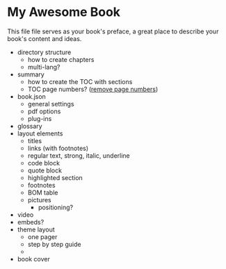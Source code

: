# My Awesome Book

This file file serves as your book's preface, a great place to describe your book's content and ideas.

* directory structure
  * how to create chapters
  * multi-lang?
* summary
  * how to create the TOC with sections
  * TOC page numbers? \([remove page numbers](https://github.com/GitbookIO/gitbook/issues/1223#issuecomment-213457068)\)
* book.json
  * general settings
  * pdf options
  * plug-ins
* glossary
* layout elements
  * titles
  * links \(with footnotes\)
  * regular text, strong, italic, underline
  * code block
  * quote block
  * highlighted section
  * footnotes
  * BOM table
  * pictures
    * positioning?
* video
* embeds?
* theme layout
  * one pager
  * step by step guide
  * 
* book cover



